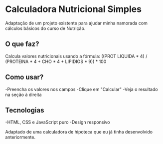 # Calculadora Nutricional Simples
Adaptação de um projeto existente para ajudar minha namorada com cálculos básicos do curso de Nutrição.

## O que faz?
Calcula valores nutricionais usando a fórmula:
((PROT LIQUIDA * 4) / (PROTEINA * 4 + CHO * 4 + LIPIDIOS * 9)) * 100

## Como usar?
-Preencha os valores nos campos
-Clique em "Calcular"
-Veja o resultado na seção à direita

## Tecnologias
-HTML, CSS e JavaScript puro
-Design responsivo

Adaptado de uma calculadora de hipoteca que eu já tinha desenvolvido anteriormente.
